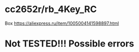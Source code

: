 # cc2652r/rb_4Key_RC
Box
https://aliexpress.ru/item/1005004141598897.html
# Not TESTED!!! Possible errors
